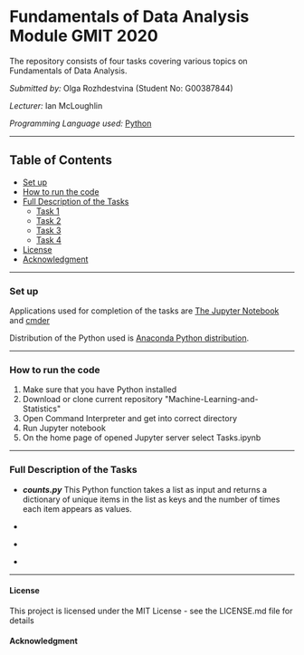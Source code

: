 # Fundamentals of Data Analysis Module GMIT 2020

The repository consists of four tasks covering various topics on Fundamentals of Data Analysis.

*Submitted by:* Olga Rozhdestvina (Student No: G00387844) 

*Lecturer:* Ian McLoughlin

*Programming Language used:* [Python](https://www.python.org/)

----

## Table of Contents
* [Set up](#set_up)
* [How to run the code](#how_to_run_the_code)
* [Full Description of the Tasks](#full_description_of_the_tasks)
	* [Task 1](#task1)
	* [Task 2](#task2)
	* [Task 3](#task3)
	* [Task 4](#task4)
* [License](#licence)
* [Acknowledgment](#acknowledgment)

----

### Set up <a name="set_up"></a>

Applications used for completion of the tasks are [The Jupyter Notebook](https://jupyter.org/) and [cmder](http://cmder.net/)

Distribution of the Python used is [Anaconda Python distribution](https://www.anaconda.com/). 

----

###  How to run the code <a name="how_to_run_the_code"></a>

1. Make sure that you have Python installed
2. Download or clone current repository "Machine-Learning-and-Statistics"
3. Open Command Interpreter and get into correct directory
4. Run Jupyter notebook
5. On the home page of opened Jupyter server select Tasks.ipynb

----


### Full Description of the Tasks  <a name="full_description_of_the_tasks"></a>

  * ***counts.py*** <a name="task1"></a>
This Python function takes a list as input and returns a dictionary of unique items in the list as keys and the number of times each item appears as values. 

  * <a name="task2"></a>

  * <a name="task3"></a>

  * <a name="task4"></a>

----

#### License <a name="licence"></a>

This project is licensed under the MIT License - see the LICENSE.md file for details

#### Acknowledgment <a name="acknowledgment"></a>
